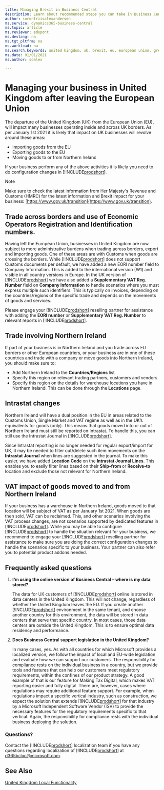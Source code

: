 ```yaml
---
title: Managing Brexit in Business Central
description: Learn about recommended steps you can take in Business Central to help manage Brexit.
author: sorenfriisalexandersen
ms.service: dynamics365-business-central
ms.topic: article
ms.reviewer: edupont
ms.devlang: na
ms.tgt_pltfrm: na
ms.workload: na
ms.search.keywords: united kingdom, uk, brexit, eu, european union, great britain, northern ireland
ms.date: 01/01/2021
ms.author: soalex

---
```

# Managing your business in United Kingdom after leaving the European Union

The departure of the United Kingdom (UK) from the European Union (EU), will impact many businesses operating inside and across UK borders. As per January 1st 2021 it is likely that impact on UK businesses will revolve around these areas:
* Importing goods from the EU
* Exporting goods to the EU
* Moving goods to or from Northern Ireland

If your business perform any of the above activities it is likely you need to do configuration changes in [!INCLUDE[prodshort](../../includes/prodshort.md)].

> [!NOTE]  
>  Make sure to check the latest information from Her Majesty's Revenue and Customs (HMRC) for the latest information and Brexit impact for your business: [https://www.gov.uk/transition](https://www.gov.uk/transition).  

## Trade across borders and use of Economic Operators Registration and Identification numbers. 
Having left the European Union, businesses in United Kingdom are now subject to more administrative burdens when trading across borders, export and importing goods. One of these areas are with Customs when goods are crossing the borders. While [!INCLUDE[prodshort](../../includes/prodshort.md)] does not support Customs documents per default, we have added a new EORI number field to Company Information. This is added to the international version (W1) and visible in all country versions in Europe. In the UK version of [!INCLUDE[prodshort](../../includes/prodshort.md)] we have also added a **Supplementary VAT Reg. Number** field on **Company Information** to handle scenarios where you must express multiple such identifiers. This is typically on invoices, depending on the countries/regions of the specific trade and depends on the movements of goods and services.

Please engage your [!INCLUDE[prodshort](../../includes/prodshort.md)] reselling partner for assistance with adding the **EORI number** or **Supplementary VAT Reg. Number** to relevant reports in [!INCLUDE[prodshort](../../includes/prodshort.md)].  

## Trade involving Northern Ireland
If part of your business is in Northern Ireland and you trade across EU borders or other European countriers, or your business are in one of these countries and trade with a company or move goods into Northern Ireland, you should make sure to:
* Add Northern Ireland to the **Countries/Regions** list
* Specify this region on relevant trading partners, customers and vendors.
* Specify this region on the details for warehouse locations you have in Northern Ireland. This can be done through the **Locations** page.  

##  Intrastat changes
Northern Ireland will have a dual position in the EU in areas related to the Customs Union, Single Market and VAT regime as well as in the UK’s equivalents for goods (only). This means that goods moved into or out of Northern Ireland must still be reported on Intrastat. To handle this, you can still use the Intrastat Journal in [!INCLUDE[prodshort](../../includes/prodshort.md)]. 

Since Intrastat reporting is no longer needed for regular export/import for UK, it may be needed to filter out/delete such item movements on the **Intrastat Journal** when lines are suggested in the journal. To make this easier, we have added **Location Code** on the **Intrastat Journal Lines**. This enables you to easily filter lines based on their **Ship-from** or **Receive-to** location and exclude those not relevant for Northern Ireland. 

## VAT impact of goods moved to and from Northern Ireland
If your business has a warehouse in Northern Ireland, goods moved to that location will be subject of VAT as per January 1st 2021. When goods are then sold, VAT can be reclaimed. This, and other scenarios involving the VAT process changes, are not scenarios supported by dedicated features in [!INCLUDE[prodshort](../../includes/prodshort.md)]. While you may be able to configure [!INCLUDE[prodshort](../../includes/prodshort.md)] to handle the situation relevant for your business, we recommend to engage your [!INCLUDE[prodshort](../../includes/prodshort.md)] reselling partner for assistance to make sure you are doing the correct configuration changes to handle the scenarios specific to your business. Your partner can also refer you to potential product addons needed. 

## Frequently asked questions

1. **I’m using the online version of Business Central – where is my data stored?**

    The data for UK customers of [!INCLUDE[prodshort](../../includes/prodshort.md)] online is stored in data centers in the United Kingdom. This will not change, regardless of whether the United Kingdom leaves the EU. If you create another [!INCLUDE[prodshort](../../includes/prodshort.md)] environment in the same tenant, and choose another country for this environment, the data will be stored in data centers that serve that specific country. In most cases, those data centers are outside the United Kingdom. This is to ensure optimal data residency and performance.

2. **Does Business Central support legislation in the United Kingdom?**

    In many cases, yes. As with all countries for which Microsoft provides a localized version, we follow the impact of local and EU-wide legislation and evaluate how we can support our customers. The responsibility for compliance rests on the individual business in a country, but we provide tools and features that can help our customers meet regulatory requirements, within the confines of our product strategy. A good example of that is our feature for Making Tax Digital, which makes VAT reporting easier and fully digital. There are, however, cases where regulations may require additional feature support. For example, when regulations impact a specific vertical industry, such as construction, we expect the solution that extends [!INCLUDE[prodshort](../../includes/prodshort.md)] for that industry by a Microsoft Independent Software Vendor (ISV) to provide the necessary features for the regulatory requirements specific to that vertical. Again, the responsibility for compliance rests with the individual business deploying the solution.

### Questions?

Contact the [!INCLUDE[prodshort](../../includes/prodshort.md)] localization team if you have any questions regarding localization of [!INCLUDE[prodshort](../../includes/prodshort.md)] at d365bcloc@microsoft.com.

## See Also

[United Kingdom Local Functionality](united-kingdom-local-functionality.md)  
